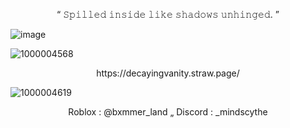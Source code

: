 <p align="center">
“ 𝚂𝚙𝚒𝚕𝚕𝚎𝚍 𝚒𝚗𝚜𝚒𝚍𝚎 𝚕𝚒𝚔𝚎 𝚜𝚑𝚊𝚍𝚘𝚠𝚜 𝚞𝚗𝚑𝚒𝚗𝚐𝚎𝚍. ”
</p>

![image](https://github.com/user-attachments/assets/73af7cde-5749-491f-a39f-836c332a341a)




![1000004568](https://github.com/user-attachments/assets/fa026def-edde-438a-ba93-a4709ecc7edd)





<p align="center">
https://decayingvanity.straw.page/
</p>


![1000004619](https://github.com/user-attachments/assets/30b09b79-223f-49f9-b932-13222a29053d)
<p align="center">
Roblox : @bxmmer_land „ Discord : _mindscythe
</p>
